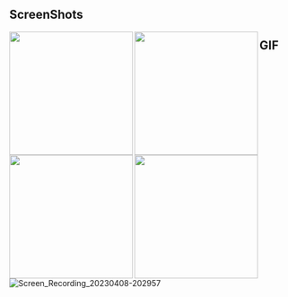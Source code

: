 ##  ScreenShots


<img align="left" src="https://user-images.githubusercontent.com/113037698/230729248-ac2bfb44-86ed-4782-857e-73eb2208ecbb.jpg" width="220px">
<img align="left" src="https://user-images.githubusercontent.com/113037698/230729250-8419cbd4-f9b4-4e36-8d0f-82502d47b265.jpg" width="220px">
<img align="left" src="https://user-images.githubusercontent.com/113037698/230729252-ca75794d-c286-4868-a695-99d44ec65faa.jpg" width="220px">
<img align="left" src="https://user-images.githubusercontent.com/113037698/230729253-0bc94574-d7db-4182-bb30-94c3131a2c8d.jpg" width="220px">

##  GIF

![Screen_Recording_20230408-202957](https://user-images.githubusercontent.com/113037698/230729261-bf52ea5b-f5fb-4343-8795-2cb242f0f446.gif)
  
